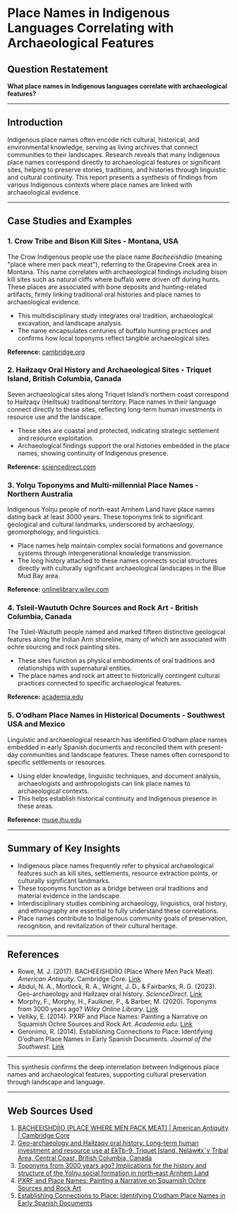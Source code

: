 # Place Names in Indigenous Languages Correlating with Archaeological Features

## Question Restatement
**What place names in Indigenous languages correlate with archaeological features?**

---

## Introduction
Indigenous place names often encode rich cultural, historical, and environmental knowledge, serving as living archives that connect communities to their landscapes. Research reveals that many Indigenous place names correspond directly to archaeological features or significant sites, helping to preserve stories, traditions, and histories through linguistic and cultural continuity. This report presents a synthesis of findings from various Indigenous contexts where place names are linked with archaeological evidence.

---

## Case Studies and Examples

### 1. Crow Tribe and Bison Kill Sites - Montana, USA
The Crow Indigenous people use the place name *Bacheeishdíio* (meaning "place where men pack meat"), referring to the Grapevine Creek area in Montana. This name correlates with archaeological findings including bison kill sites such as natural cliffs where buffalo were driven off during hunts. These places are associated with bone deposits and hunting-related artifacts, firmly linking traditional oral histories and place names to archaeological evidence.

- This multidisciplinary study integrates oral tradition, archaeological excavation, and landscape analysis.
- The name encapsulates centuries of buffalo hunting practices and confirms how local toponyms reflect tangible archaeological sites.
  
**Reference:** [cambridge.org](https://www.cambridge.org/core/journals/american-antiquity/article/abs/bacheeishdiio-place-where-men-pack-meat/F4E2964AFE875BE4B0F1C7BC0B52769E)

### 2. Haíɫzaqv Oral History and Archaeological Sites - Triquet Island, British Columbia, Canada
Seven archaeological sites along Triquet Island’s northern coast correspond to Haíɫzaqv (Heiltsuk) traditional territory. Place names in their language connect directly to these sites, reflecting long-term human investments in resource use and the landscape.

- These sites are coastal and protected, indicating strategic settlement and resource exploitation.
- Archaeological findings support the oral histories embedded in the place names, showing continuity of Indigenous presence.

**Reference:** [sciencedirect.com](https://www.sciencedirect.com/science/article/pii/S2352409X23000597)

### 3. Yolŋu Toponyms and Multi-millennial Place Names - Northern Australia
Indigenous Yolŋu people of north-east Arnhem Land have place names dating back at least 3000 years. These toponyms link to significant geological and cultural landmarks, underscored by archaeology, geomorphology, and linguistics.

- Place names help maintain complex social formations and governance systems through intergenerational knowledge transmission.
- The long history attached to these names connects social structures directly with culturally significant archaeological landscapes in the Blue Mud Bay area.

**Reference:** [onlinelibrary.wiley.com](https://onlinelibrary.wiley.com/doi/10.1002/arco.5213)

### 4. Tsleil-Waututh Ochre Sources and Rock Art - British Columbia, Canada
The Tsleil-Waututh people named and marked fifteen distinctive geological features along the Indian Arm shoreline, many of which are associated with ochre sourcing and rock painting sites.

- These sites function as physical embodiments of oral traditions and relationships with supernatural entities.
- The place names and rock art attest to historically contingent cultural practices connected to specific archaeological features.

**Reference:** [academia.edu](https://www.academia.edu/6904192/PXRF_and_Place_Names_Painting_a_Narrative_on_Squamish_Ochre_Sources_and_Rock_Art)

### 5. O’odham Place Names in Historical Documents - Southwest USA and Mexico
Linguistic and archaeological research has identified O’odham place names embedded in early Spanish documents and reconciled them with present-day communities and landscape features. These names often correspond to specific settlements or resources.

- Using elder knowledge, linguistic techniques, and document analysis, archaeologists and anthropologists can link place names to archaeological contexts.
- This helps establish historical continuity and Indigenous presence in these areas.

**Reference:** [muse.jhu.edu](http://muse.jhu.edu/content/crossref/journals/journal_of_the_southwest/v056/56.2.geronimo.html)

---

## Summary of Key Insights
- Indigenous place names frequently refer to physical archaeological features such as kill sites, settlements, resource extraction points, or culturally significant landmarks.
- These toponyms function as a bridge between oral traditions and material evidence in the landscape.
- Interdisciplinary studies combining archaeology, linguistics, oral history, and ethnography are essential to fully understand these correlations.
- Place names contribute to Indigenous community goals of preservation, recognition, and revitalization of their cultural heritage.

---

## References
- Rowe, M. J. (2017). BACHEEISHDÍIO (Place Where Men Pack Meat). *American Antiquity*. Cambridge Core. [Link](https://www.cambridge.org/core/journals/american-antiquity/article/abs/bacheeishdiio-place-where-men-pack-meat/F4E2964AFE875BE4B0F1C7BC0B52769E)
- Abdul, N. A., Mortlock, R. A., Wright, J. D., & Fairbanks, R. G. (2023). Geo-archaeology and Haíɫzaqv oral history. *ScienceDirect*. [Link](https://www.sciencedirect.com/science/article/pii/S2352409X23000597)
- Morphy, F., Morphy, H., Faulkner, P., & Barber, M. (2020). Toponyms from 3000 years ago? *Wiley Online Library*. [Link](https://onlinelibrary.wiley.com/doi/10.1002/arco.5213)
- Velliky, E. (2014). PXRF and Place Names: Painting a Narrative on Squamish Ochre Sources and Rock Art. *Academia.edu*. [Link](https://www.academia.edu/6904192/PXRF_and_Place_Names_Painting_a_Narrative_on_Squamish_Ochre_Sources_and_Rock_Art)
- Geronimo, R. (2014). Establishing Connections to Place: Identifying O’odham Place Names in Early Spanish Documents. *Journal of the Southwest*. [Link](http://muse.jhu.edu/content/crossref/journals/journal_of_the_southwest/v056/56.2.geronimo.html)

---

This synthesis confirms the deep interrelation between Indigenous place names and archaeological features, supporting cultural preservation through landscape and language.

---
## Web Sources Used

1. [BACHEEISHDÍIO (PLACE WHERE MEN PACK MEAT) | American Antiquity | Cambridge Core](https://www.cambridge.org/core/journals/american-antiquity/article/abs/bacheeishdiio-place-where-men-pack-meat/F4E2964AFE875BE4B0F1C7BC0B52769E)
2. [Geo-archaeology and Haíɫzaqv oral history: Long-term human investment and resource use at EkTb-9, Triquet Island, N̓úláw̓itxˇv Tribal Area, Central Coast, British Columbia, Canada](https://www.sciencedirect.com/science/article/pii/S2352409X23000597)
3. [Toponyms from 3000 years ago? Implications for the history and structure of the Yolŋu social formation in north‐east Arnhem Land](https://onlinelibrary.wiley.com/doi/10.1002/arco.5213)
4. [PXRF and Place Names: Painting a Narrative on Squamish Ochre Sources and Rock Art](https://www.academia.edu/6904192/PXRF_and_Place_Names_Painting_a_Narrative_on_Squamish_Ochre_Sources_and_Rock_Art)
5. [Establishing Connections to Place: Identifying O’odham Place Names in Early Spanish Documents](http://muse.jhu.edu/content/crossref/journals/journal_of_the_southwest/v056/56.2.geronimo.html)
